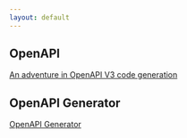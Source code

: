 ```yaml
---
layout: default
---
```


## OpenAPI

[An adventure in OpenAPI V3 code generation](https://mux.com/blog/an-adventure-in-openapi-v3-api-code-generation/)

## OpenAPI Generator

[OpenAPI Generator](https://github.com/OpenAPITools/openapi-generator)
